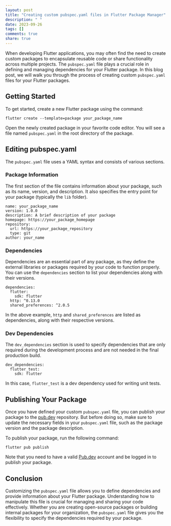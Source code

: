 ```yaml
---
layout: post
title: "Creating custom pubspec.yaml files in Flutter Package Manager"
description: " "
date: 2023-09-26
tags: []
comments: true
share: true
---
```


When developing Flutter applications, you may often find the need to create custom packages to encapsulate reusable code or share functionality across multiple projects. The `pubspec.yaml` file plays a crucial role in defining and managing dependencies for your Flutter package. In this blog post, we will walk you through the process of creating custom `pubspec.yaml` files for your Flutter packages.

## Getting Started

To get started, create a new Flutter package using the command:

```
flutter create --template=package your_package_name
```

Open the newly created package in your favorite code editor. You will see a file named `pubspec.yaml` in the root directory of the package.

## Editing pubspec.yaml

The `pubspec.yaml` file uses a YAML syntax and consists of various sections.

### Package Information

The first section of the file contains information about your package, such as its name, version, and description. It also specifies the entry point for your package (typically the `lib` folder).

```
name: your_package_name
version: 1.0.0
description: A brief description of your package
homepage: https://your_package_homepage
repository: 
  url: https://your_package_repository
  type: git
author: your_name
```

### Dependencies

Dependencies are an essential part of any package, as they define the external libraries or packages required by your code to function properly. You can use the `dependencies` section to list your dependencies along with their versions.

```
dependencies:
  flutter:
    sdk: flutter
  http: ^0.13.0
  shared_preferences: ^2.0.5
```

In the above example, `http` and `shared_preferences` are listed as dependencies, along with their respective versions.

### Dev Dependencies

The `dev_dependencies` section is used to specify dependencies that are only required during the development process and are not needed in the final production build.

```
dev_dependencies:
  flutter_test:
    sdk: flutter
```

In this case, `flutter_test` is a dev dependency used for writing unit tests.

## Publishing Your Package

Once you have defined your custom `pubspec.yaml` file, you can publish your package to the [pub.dev](https://pub.dev/) repository. But before doing so, make sure to update the necessary fields in your `pubspec.yaml` file, such as the package version and the package description.

To publish your package, run the following command:

```
flutter pub publish
```

Note that you need to have a valid [Pub.dev](https://pub.dev/) account and be logged in to publish your package.

## Conclusion

Customizing the `pubspec.yaml` file allows you to define dependencies and provide information about your Flutter package. Understanding how to manipulate this file is crucial for managing and sharing your code effectively. Whether you are creating open-source packages or building internal packages for your organization, the `pubspec.yaml` file gives you the flexibility to specify the dependencies required by your package.